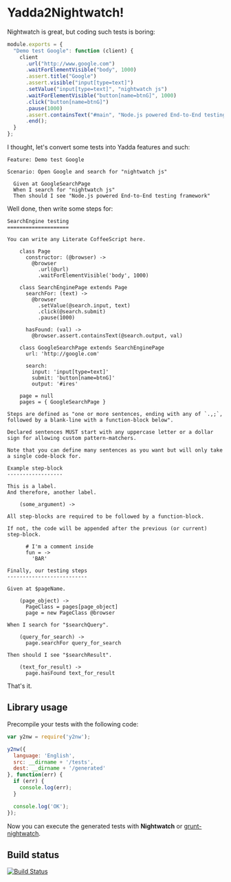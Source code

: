 Yadda2Nightwatch!
=================

Nightwatch is great, but coding such tests is boring:

```javascript
module.exports = {
  "Demo test Google": function (client) {
    client
      .url("http://www.google.com")
      .waitForElementVisible("body", 1000)
      .assert.title("Google")
      .assert.visible("input[type=text]")
      .setValue("input[type=text]", "nightwatch js")
      .waitForElementVisible("button[name=btnG]", 1000)
      .click("button[name=btnG]")
      .pause(1000)
      .assert.containsText("#main", "Node.js powered End-to-End testing framework")
      .end();
  }
};
```

I thought, let's convert some tests into Yadda features and such:

```cucumber
Feature: Demo test Google

Scenario: Open Google and search for "nightwatch js"

  Given at GoogleSearchPage
  When I search for "nightwatch js"
  Then should I see "Node.js powered End-to-End testing framework"
```

Well done, then write some steps for:

```litcoffee
SearchEngine testing
====================

You can write any Literate CoffeeScript here.

    class Page
      constructor: (@browser) ->
        @browser
          .url(@url)
          .waitForElementVisible('body', 1000)

    class SearchEnginePage extends Page
      searchFor: (text) ->
        @browser
          .setValue(@search.input, text)
          .click(@search.submit)
          .pause(1000)

      hasFound: (val) ->
        @browser.assert.containsText(@search.output, val)

    class GoogleSearchPage extends SearchEnginePage
      url: 'http://google.com'

      search:
        input: 'input[type=text]'
        submit: 'button[name=btnG]'
        output: '#ires'

    page = null
    pages = { GoogleSearchPage }

Steps are defined as "one or more sentences, ending with any of `.,;`, followed by a blank-line with a function-block below".

Declared sentences MUST start with any uppercase letter or a dollar sign for allowing custom pattern-matchers.

Note that you can define many sentences as you want but will only take a single code-block for.

Example step-block
------------------

This is a label.
And therefore, another label.

    (some_argument) ->

All step-blocks are required to be followed by a function-block.

If not, the code will be appended after the previous (or current) step-block.

      # I'm a comment inside
      fun = ->
        'BAR'

Finally, our testing steps
--------------------------

Given at $pageName.

    (page_object) ->
      PageClass = pages[page_object]
      page = new PageClass @browser

When I search for "$searchQuery".

    (query_for_search) ->
      page.searchFor query_for_search

Then should I see "$searchResult".

    (text_for_result) ->
      page.hasFound text_for_result
```

That's it.

Library usage
-------------

Precompile your tests with the following code:

```javascript
var y2nw = require('y2nw');

y2nw({
  language: 'English',
  src: __dirname + '/tests',
  dest: __dirname + '/generated'
}, function(err) {
  if (err) {
    console.log(err);
  }

  console.log('OK');
});
```

Now you can execute the generated tests with **Nightwatch** or [grunt-nightwatch](https://github.com/gextech/grunt-nightwatch).


Build status
------------

[![Build Status](https://travis-ci.org/gextech/y2nw.png?branch=master)](https://travis-ci.org/gextech/y2nw)
